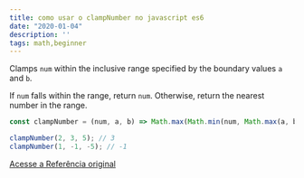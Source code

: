 ```yaml
---
title: como usar o clampNumber no javascript es6
date: "2020-01-04"
description: ''
tags: math,beginner
---
```


Clamps `num` within the inclusive range specified by the boundary values `a` and `b`.

If `num` falls within the range, return `num`.
Otherwise, return the nearest number in the range.

```js
const clampNumber = (num, a, b) => Math.max(Math.min(num, Math.max(a, b)), Math.min(a, b));
```

```js
clampNumber(2, 3, 5); // 3
clampNumber(1, -1, -5); // -1
```


[Acesse a Referência original](http://github.com/30-seconds/)
